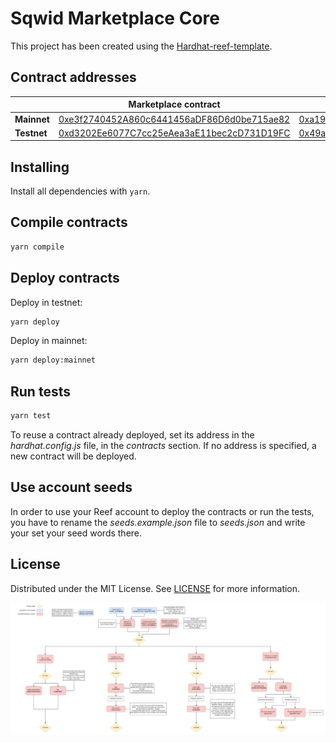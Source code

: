 # Sqwid Marketplace Core

This project has been created using the [Hardhat-reef-template](https://github.com/reef-defi/hardhat-reef-template).

## Contract addresses

| |Marketplace contract|NFT contract|Util contract|
|-----|-----|-----|-----|
|**Mainnet**|[0xe3f2740452A860c6441456aDF86D6d0be715ae82](https://reefscan.com/contract/0xe3f2740452A860c6441456aDF86D6d0be715ae82)|[0xa1957161Ee6Cb6D86Ae7A9cE12A30C40Dc9F1B68](https://reefscan.com/contract/0xa1957161Ee6Cb6D86Ae7A9cE12A30C40Dc9F1B68)|[0xffb12A5f69AFBD58Dc49b4AE9044D8F20D131733](https://reefscan.com/contract/0xffb12A5f69AFBD58Dc49b4AE9044D8F20D131733)|
|**Testnet**|[0xd3202Ee6077C7cc25eAea3aE11bec2cD731D19FC](https://testnet.reefscan.com/contract/0xd3202Ee6077C7cc25eAea3aE11bec2cD731D19FC)|[0x49aC7Dc3ddCAb2e08dCb8ED1F18a0E0369515E47](https://testnet.reefscan.com/contract/0x49aC7Dc3ddCAb2e08dCb8ED1F18a0E0369515E47)|[0x08925246669D150d5D4597D756A3C788eae2834B](https://testnet.reefscan.com/contract/0x08925246669D150d5D4597D756A3C788eae2834B)|

## Installing

Install all dependencies with `yarn`.

## Compile contracts

```bash
yarn compile
```

## Deploy contracts

Deploy in testnet:

```bash
yarn deploy
```

Deploy in mainnet:

```bash
yarn deploy:mainnet
```

## Run tests

```bash
yarn test
```

To reuse a contract already deployed, set its address in the _hardhat.config.js_ file, in the _contracts_ section. If no address is specified, a new contract will be deployed.

## Use account seeds

In order to use your Reef account to deploy the contracts or run the tests, you have to rename the _seeds.example.json_ file to _seeds.json_ and write your set your seed words there.

## License

Distributed under the MIT License. See [LICENSE](LICENSE) for more information.

![diagram](sqwid-diagram-v02.png)